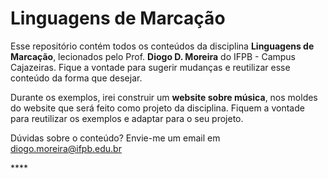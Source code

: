 # Linguagens de Marcação

Esse repositório contém todos os conteúdos da disciplina **Linguagens de Marcação**, lecionados pelo Prof. **Diogo D. Moreira** do IFPB - Campus Cajazeiras. Fique a vontade para sugerir mudanças e reutilizar esse conteúdo da forma que desejar.

Durante os exemplos, irei construir um **website sobre música**, nos moldes do website que será feito como projeto da disciplina. Fiquem a vontade para reutilizar os exemplos e adaptar para o seu projeto.

Dúvidas sobre o conteúdo? Envie-me um email em [diogo.moreira@ifpb.edu.br](mailto:diogo.moreira@ifpb.edu.br)  



\*\*\*\*



